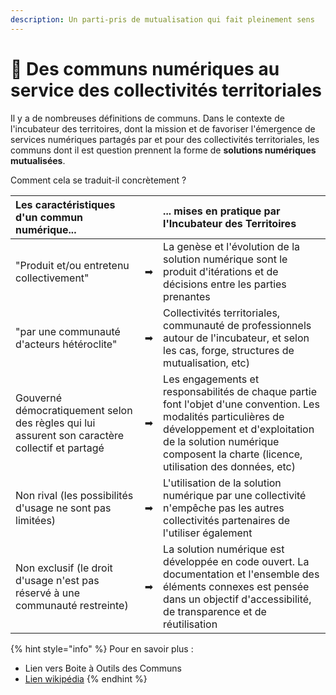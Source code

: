 ```yaml
---
description: Un parti-pris de mutualisation qui fait pleinement sens
---
```


# 🤝 Des communs numériques au service des collectivités territoriales

Il y a de nombreuses définitions de communs. Dans le contexte de l'incubateur des territoires, dont la mission et de favoriser l'émergence de services numériques partagés par et pour des collectivités territoriales, les communs dont il est question prennent la forme de **solutions numériques mutualisées**.

Comment cela se traduit-il concrètement ? 

| Les caractéristiques d'un commun numérique...  |  | ... mises en pratique par l'Incubateur des Territoires |
| :--- | :--- | :--- |
| "Produit et/ou entretenu collectivement"  | ➡ | La genèse et l'évolution de la solution numérique sont le produit d'itérations et de décisions entre les parties prenantes |
| "par une communauté d'acteurs hétéroclite" | ➡ | Collectivités territoriales, communauté de professionnels autour de l'incubateur, et selon les cas, forge, structures de mutualisation, etc\) |
| Gouverné démocratiquement selon des règles qui lui assurent son caractère collectif et partagé | ➡ | Les engagements et responsabilités de chaque partie font l'objet d'une convention. Les modalités particulières de développement et d'exploitation de la solution numérique composent la charte \(licence, utilisation des données, etc\) |
| Non rival \(les possibilités d'usage ne sont pas limitées\) | ➡ | L'utilisation de la solution numérique par une collectivité n'empêche pas les autres collectivités partenaires de l'utiliser également |
| Non exclusif \(le droit d'usage n'est pas réservé à une communauté restreinte\) | ➡ | La solution numérique est développée en code ouvert. La documentation et l'ensemble des éléments connexes est pensée dans un objectif d'accessibilité, de transparence et de réutilisation |

{% hint style="info" %}
Pour en savoir plus : 

* Lien vers Boite à Outils des Communs 
* [Lien wikipédia](https://fr.wikipedia.org/wiki/Biens_communs_num%C3%A9riques)
{% endhint %}

